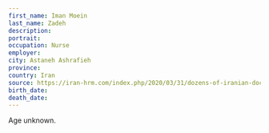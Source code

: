 ```yaml
---
first_name: Iman Moein
last_name: Zadeh
description: 
portrait: 
occupation: Nurse
employer: 
city: Astaneh Ashrafieh
province: 
country: Iran
source: https://iran-hrm.com/index.php/2020/03/31/dozens-of-iranian-doctors-died-during-irans-coronavirus-crisis/
birth_date: 
death_date: 
---
```


Age unknown.